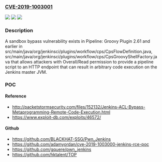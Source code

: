 ### [CVE-2019-1003001](https://cve.mitre.org/cgi-bin/cvename.cgi?name=CVE-2019-1003001)
![](https://img.shields.io/static/v1?label=Product&message=Pipeline%3A%20Groovy%20Plugin&color=blue)
![](https://img.shields.io/static/v1?label=Version&message=n%2Fa&color=blue)
![](https://img.shields.io/static/v1?label=Vulnerability&message=CWE-693&color=brighgreen)

### Description

A sandbox bypass vulnerability exists in Pipeline: Groovy Plugin 2.61 and earlier in src/main/java/org/jenkinsci/plugins/workflow/cps/CpsFlowDefinition.java, src/main/java/org/jenkinsci/plugins/workflow/cps/CpsGroovyShellFactory.java that allows attackers with Overall/Read permission to provide a pipeline script to an HTTP endpoint that can result in arbitrary code execution on the Jenkins master JVM.

### POC

#### Reference
- http://packetstormsecurity.com/files/152132/Jenkins-ACL-Bypass-Metaprogramming-Remote-Code-Execution.html
- https://www.exploit-db.com/exploits/46572/

#### Github
- https://github.com/BLACKHAT-SSG/Pwn_Jenkins
- https://github.com/adamyordan/cve-2019-1003000-jenkins-rce-poc
- https://github.com/gquere/pwn_jenkins
- https://github.com/hktalent/TOP

